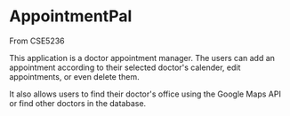 # AppointmentPal
From CSE5236

This application is a doctor appointment manager. The users can add an appointment according to their selected doctor's calender, edit appointments, or even delete them. 

It also allows users to find their doctor's office using the Google Maps API or find other doctors in the database.
